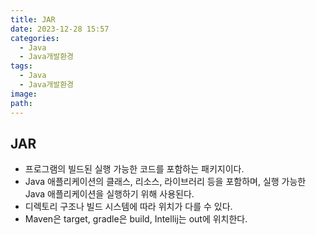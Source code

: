 ```yaml
---
title: JAR
date: 2023-12-28 15:57
categories:
  - Java
  - Java개발환경
tags:
  - Java
  - Java개발환경
image: 
path:
---
```


## JAR
+ 프로그램의 빌드된 실행 가능한 코드를 포함하는 패키지이다.
+ Java 애플리케이션의 클래스, 리소스, 라이브러리 등을 포함하며, 실행 가능한 Java 애플리케이션을 실행하기 위해 사용된다.
+ 디렉토리 구조나 빌드 시스템에 따라 위치가 다를 수 있다.
+ Maven은 target, gradle은 build, Intellij는 out에 위치한다.